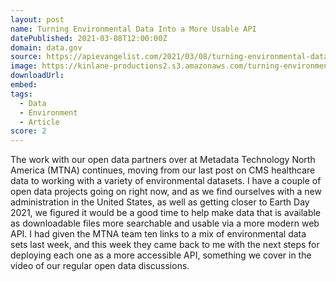 ```yaml
---
layout: post
name: Turning Environmental Data Into a More Usable API
datePublished: 2021-03-08T12:00:00Z
domain: data.gov
source: https://apievangelist.com/2021/03/08/turning-environmental-data-into-a-more-usable-api/
image: https://kinlane-productions2.s3.amazonaws.com/turning-environmental-data-into-a-more-usable-api.png
downloadUrl:
embed:
tags:
  - Data
  - Environment
  - Article
score: 2
---
```

The work with our open data partners over at Metadata Technology North America (MTNA) continues, moving from our last post on CMS healthcare data to working with a variety of environmental datasets. I have a couple of open data projects going on right now, and as we find ourselves with a new administration in the United States, as well as getting closer to Earth Day 2021, we figured it would be a good time to help make data that is available as downloadable files more searchable and usable via a more modern web API. I had given the MTNA team ten links to a mix of environmental data sets last week, and this week they came back to me with the next steps for deploying each one as a more accessible API, something we cover in the video of our regular open data discussions.